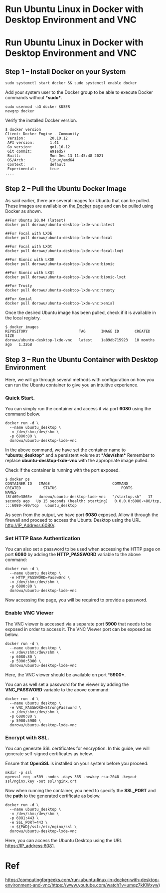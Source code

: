 # Run Ubuntu Linux in Docker with Desktop Environment and VNC


# Run Ubuntu Linux in Docker with Desktop Environment and VNC

## Step 1 – Install Docker on your System

```
sudo systemctl start docker && sudo systemctl enable docker
```

Add your system user to the Docker group to be able to execute Docker commands without ***sudo\***.

```
sudo usermod -aG docker $USER
newgrp docker
```

Verify the installed Docker version.

```
$ docker version
Client: Docker Engine - Community
 Version:           20.10.12
 API version:       1.41
 Go version:        go1.16.12
 Git commit:        e91ed57
 Built:             Mon Dec 13 11:45:48 2021
 OS/Arch:           linux/amd64
 Context:           default
 Experimental:      true
....
```

## Step 2 – Pull the Ubuntu Docker Image

As said earlier, there are several images for Ubuntu that can be pulled. These images are available on the[ Docker](https://hub.docker.com/r/dorowu/ubuntu-desktop-lxde-vnc/tags/) page and can be pulled using Docker as shown.

```
##For Ubuntu 20.04 (latest)
docker pull dorowu/ubuntu-desktop-lxde-vnc:latest

##For Focal with LXDE
docker pull dorowu/ubuntu-desktop-lxde-vnc:focal

##For Focal with LXQt
docker pull dorowu/ubuntu-desktop-lxde-vnc:focal-lxqt

##For Bionic with LXDE
docker pull dorowu/ubuntu-desktop-lxde-vnc:bionic

##For Bionic with LXQt
docker pull dorowu/ubuntu-desktop-lxde-vnc:bionic-lxqt

##For Trusty 
docker pull dorowu/ubuntu-desktop-lxde-vnc:trusty

##For Xenial
docker pull dorowu/ubuntu-desktop-lxde-vnc:xenial
```

Once the desired Ubuntu image has been pulled, check if it is available in the local registry.



```
$ docker images
REPOSITORY                       TAG       IMAGE ID       CREATED         SIZE
dorowu/ubuntu-desktop-lxde-vnc   latest    1a89db715923   10 months ago   1.32GB
```

## Step 3 – Run the Ubuntu Container with Desktop Environment

Here, we will go through several methods with configuration on how you can run the Ubuntu container to give you an intuitive experience.

### Quick Start.

You can simply run the container and access it via port **6080** using the command below.

```
docker run -d \
  --name ubuntu_desktop \
  -v /dev/shm:/dev/shm \
  -p 6080:80 \
  dorowu/ubuntu-desktop-lxde-vnc
```

In the above command, we have set the container name to ***ubuntu_desktop\*** and a persistent volume at ***/dev/shm\*** Remember to replace **ubuntu-desktop-lxde-vnc** with the appropriate image pulled.

Check if the container is running with the port exposed.

```
$ docker ps
CONTAINER ID   IMAGE                            COMMAND         CREATED          STATUS                             PORTS                                   NAMES
f8fd69e3865e   dorowu/ubuntu-desktop-lxde-vnc   "/startup.sh"   17 seconds ago   Up 15 seconds (health: starting)   0.0.0.0:6080->80/tcp, :::6080->80/tcp   ubuntu_desktop
```

As seen from the output, we have port **6080** exposed. Allow it through the firewall and proceed to access the Ubuntu Desktop using the URL [http://IP_Address:6080/](http://ip_address:6080/).

### Set HTTP Base Authentication

You can also set a password to be used when accessing the HTTP page on port **6080** by adding the **HTTP_PASSWORD** variable to the above command:

```
docker run -d \
  --name ubuntu_desktop \
  -e HTTP_PASSWORD=Passw0rd \
  -v /dev/shm:/dev/shm \
  -p 6080:80 \
  dorowu/ubuntu-desktop-lxde-vnc
```

Now accessing the page, you will be required to provide a password.

### Enable VNC Viewer

The VNC viewer is accessed via a separate port **5900** that needs to be exposed in order to access it. The VNC Viewer port can be exposed as below.

```
docker run -d \
  --name ubuntu_desktop \
  -v /dev/shm:/dev/shm \
  -p 6080:80 \
  -p 5900:5900 \
  dorowu/ubuntu-desktop-lxde-vnc
```

Here, the VNC viewer should be available on port ***5900\***.

You can as well set a password for the viewer by adding the **VNC_PASSWORD** variable to the above command:

```
docker run -d \
  --name ubuntu_desktop \
  -e VNC_PASSWORD=StrongPassword \
  -v /dev/shm:/dev/shm \
  -p 6080:80 \
  -p 5900:5900 \
  dorowu/ubuntu-desktop-lxde-vnc
```

### Encrypt with SSL.

You can generate SSL certificates for encryption. In this guide, we will generate self-signed certificates as below.



Ensure that **OpenSSL** is installed on your system before you proceed:

```
mkdir -p ssl
openssl req -x509 -nodes -days 365 -newkey rsa:2048 -keyout ssl/nginx.key -out ssl/nginx.crt
```

Now when running the container, you need to specify the **SSL_PORT** and the **path** to the generated certificate as below.

```
docker run -d \
  --name ubuntu_desktop \
  -v /dev/shm:/dev/shm \
  -p 6081:443 \
  -e SSL_PORT=443 \
  -v ${PWD}/ssl:/etc/nginx/ssl \
  dorowu/ubuntu-desktop-lxde-vnc
```

Here, you can access the Ubuntu Desktop using the URL [https://IP_address:6081](https://ip_address:6081/).

# Ref

https://computingforgeeks.com/run-ubuntu-linux-in-docker-with-desktop-environment-and-vnc/https://www.youtube.com/watch?v=umqz7kKWxyw)

